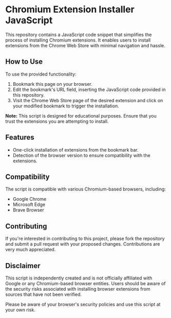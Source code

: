 # Chromium Extension Installer JavaScript

This repository contains a JavaScript code snippet that simplifies the process of installing Chromium extensions. It enables users to install extensions from the Chrome Web Store with minimal navigation and hassle.

## How to Use

To use the provided functionality:
1. Bookmark this page on your browser.
2. Edit the bookmark's URL field, inserting the JavaScript code provided in this repository.
3. Visit the Chrome Web Store page of the desired extension and click on your modified bookmark to trigger the installation.

**Note:** This script is designed for educational purposes. Ensure that you trust the extensions you are attempting to install.

## Features

- One-click installation of extensions from the bookmark bar.
- Detection of the browser version to ensure compatibility with the extensions.

## Compatibility

The script is compatible with various Chromium-based browsers, including:
- Google Chrome
- Microsoft Edge
- Brave Browser

## Contributing

If you're interested in contributing to this project, please fork the repository and submit a pull request with your proposed changes. Contributions are very much appreciated.

## Disclaimer

This script is independently created and is not officially affiliated with Google or any Chromium-based browser entities. Users should be aware of the security risks associated with installing browser extensions from sources that have not been verified.

Please be aware of your browser's security policies and use this script at your own risk.
